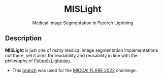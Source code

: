 <div align="center">    
 
# MISLight
Medical Image Segmentation in Pytorch Lightning
</div>

## Description
**MISLight** is just one of many medical image segmentation implementations out there, yet it aims for readability and reusability in line with the philosophy of [Pytorch Lightning](https://github.com/Lightning-AI/lightning).
- This [branch](https://github.com/jwc-rad/MISLight/tree/flare22) was used for the [MICCAI FLARE 2022](https://flare22.grand-challenge.org) challenge.
